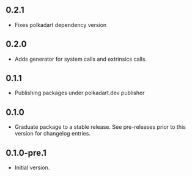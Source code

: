 ## 0.2.1

- Fixes polkadart dependency version

## 0.2.0

- Adds generator for system calls and extrinsics calls.

## 0.1.1

- Publishing packages under polkadart.dev publisher

## 0.1.0

 - Graduate package to a stable release. See pre-releases prior to this version for changelog entries.

## 0.1.0-pre.1

- Initial version.
